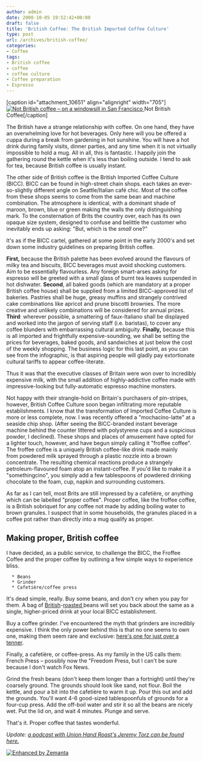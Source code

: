 ```yaml
---
author: admin
date: 2008-10-05 19:52:42+00:00
draft: false
title: 'British Coffee: The British Imported Coffee Culture'
type: post
url: /archives/british-coffee/
categories:
- Coffee
tags:
- British coffee
- coffee
- coffee culture
- Coffee preparation
- Espresso
---
```


[caption id="attachment_10651" align="alignright" width="705"][![Not British coffee – on a windowsill in San Francisco](http://zachbeauvais.com/wp-content/uploads/2008/10/4730465209_bb8cea91bb_o-705x480.jpg)
](http://zachbeauvais.com/wp-content/uploads/2008/10/4730465209) Not British Coffee[/caption]

The British have a strange relationship with coffee. On one hand, they have an overwhelming love for hot beverages. Only here will you be offered a cuppa during a break from gardening in hot sunshine. You will have a hot drink during family visits, dinner parties, and any time when it is not virtually impossible to hold a mug. All in all, this is fantastic. I happily join the gathering round the kettle when it's less than boiling outside. I tend to ask for tea, because British coffee is usually instant.

The other side of British coffee is the British Imported Coffee Culture (BICC). BICC can be found in high-street chain shops. each takes an ever-so-slightly different angle on Seattle/Italian café chic. Most of the coffee from these shops seems to come from the same bean and machine combination. The atmosphere is identical, with a dominant shade of maroon, brown, blue or green making the walls the only distinguishing mark. To the consternation of Brits the country over, each has its own opaque size system, designed to confuse and belittle the customer who inevitably ends up asking: "But, which is the _small_ one?"

It's as if the BICC cartel, gathered at some point in the early 2000's and set down some industry guidelines on preparing British coffee.

**First,** because the British palette has been evolved around the flavours of milky tea and biscuits, BICC beverages must avoid shocking customers. Aim to be essentially flavourless. Any foreign smart-arses asking for espresso will be greeted with a small glass of burnt tea leaves suspended in hot dishwater.
**Second**, all baked goods (which are mandatory at a proper British coffee house) shall be supplied from a limited BICC-approved list of bakeries. Pastries shall be huge, greasy muffins and strangely contrived cake combinations like apricot and prune biscotti brownies. The more creative and unlikely combinations will be considered for annual prizes.
**Third**: wherever possible, a smattering of faux-Italiano shall be displayed and worked into the jargon of serving staff (i.e. baristas), to cover any coffee blunders with embarrassing cultural ambiguity.
**Finally,** because this is all imported and frightfully expensive-sounding, we shall be setting the prices for beverages, baked goods, and sandwiches at just below the cost of the weekly shopping. The business logic for this last point, as you can see from the infographic, is that aspiring people will gladly pay extortionate cultural tariffs to appear coffee-literate.

Thus it was that the executive classes of Britain were won over to incredibly expensive milk, with the small addition of highly-addictive coffee made with impressive-looking but fully-automatic espresso machine monsters.

Not happy with their strangle-hold on Britain's purchasers of pin-stripes, however, British Coffee Culture soon began infiltrating more reputable establishments. I know that the transformation of Imported Coffee Culture is more or less complete, now. I was recently offered a "mochacino-latte" at a seaside chip shop. (After seeing the BICC-branded instant beverage machine behind the counter littered with polystyrene cups and a suspicious powder, I declined). These shops and places of amusement have opted for a lighter touch, however, and have begun simply calling it "froffee coffee". The froffee coffee is a uniquely British coffee-like drink made mainly from powdered milk sprayed through a plastic nozzle into a brown concentrate. The resulting chemical reactions produce a strangely petroleum-flavoured foam atop an instant-coffee. If you'd like to make it a "somethingcino", you simply add a few tablespoons of powdered drinking chocolate to the foam, cup, napkin and surrounding customers.

As far as I can tell, most Brits are still impressed by a cafetière, or anything which can be labelled "proper coffee". Proper coffee, like the froffee coffee, is a British sobriquet for any coffee not made by adding boiling water to brown granules. I suspect that in some households, the granules placed in a coffee pot rather than directly into a mug qualify as proper.



## Making proper, British coffee



I have decided, as a public service, to challenge the BICC, the Froffee Coffee and the proper coffee by outlining a few simple ways to experience bliss.




      * Beans
      * Grinder
      * Cafetière/coffee press


It's dead simple, really. Buy some beans, and don't cry when you pay for them. A bag of [British](http://zachbeauvais.com/wp-content/uploads/2008/10/www.unionroasted.com)-[roasted ](http://zachbeauvais.com/wp-content/uploads/2008/10/www.hasbean.co.uk)beans will set you back about the same as a single, higher-priced drink at your local BICC establishment.

Buy a coffee grinder. I've encountered the myth that grinders are incredibly expensive. I think the only power behind this is that no one seems to own one, making them seem rare and exclusive: [here's one for just over a tenner](http://zachbeauvais.com/wp-content/uploads/2008/10/ref=sr_1_1?ie=UTF8&amp;s=kitchen&amp;qid=1223235555&amp;sr=8-1).

Finally, a cafetière, or coffee-press. As my family in the US calls them: French Press – possibly now the "Freedom Press, but I can't be sure because I don't watch Fox News.

Grind the fresh beans (don't keep them longer than a fortnight) until they're coarsely ground. The grounds should look like sand, not flour. Boil the kettle, and pour a bit into the cafetière to warm it up. Pour this out and add the grounds. You'll want 4-6 good-sized tablespoonfuls of grounds for a four-cup press. Add the off-boil water and stir it so all the beans are nicely wet. Put the lid on, and wait 4 minutes. Plunge and serve.

That's it. Proper coffee that tastes wonderful.

_Update: [a podcast with Union Hand Roast's Jeremy Torz can be found here.](http://www.zachbeauvais.com/archives/podcast-coffee-basics-from-union-hand-roasted-coffee/)_



[![Enhanced by Zemanta](http://zachbeauvais.com/wp-content/uploads/2008/10/zemified_a.png?x-id=25ba65ef-c4c5-4ad3-813b-148bd8c4e408)
](http://zachbeauvais.com/wp-content/uploads/2008/10/www.zemanta.com)
